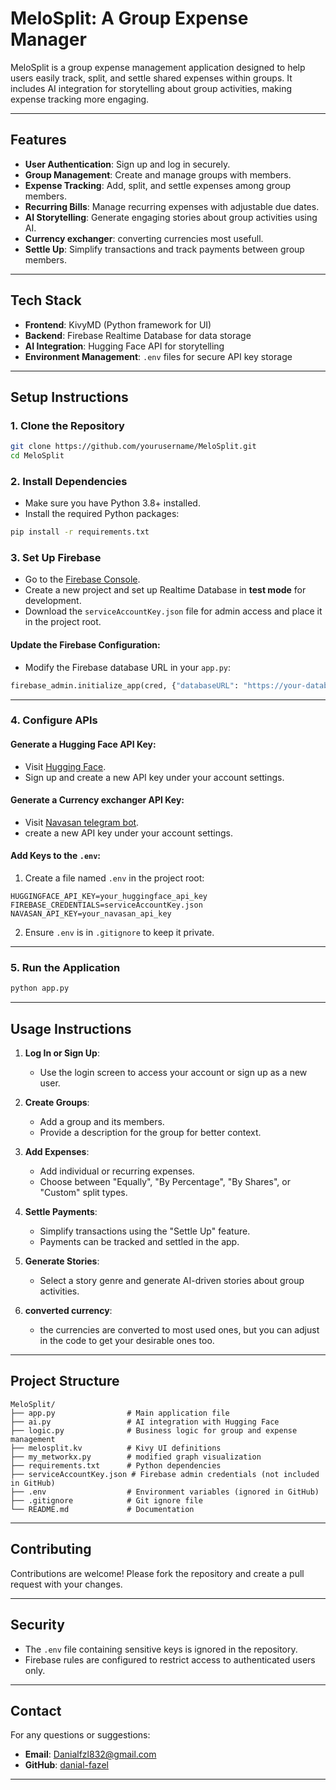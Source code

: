 ﻿# **MeloSplit: A Group Expense Manager**

MeloSplit is a group expense management application designed to help users easily track, split, and settle shared expenses within groups. It includes AI integration for storytelling about group activities, making expense tracking more engaging.

---

## **Features**
- **User Authentication**: Sign up and log in securely.
- **Group Management**: Create and manage groups with members.
- **Expense Tracking**: Add, split, and settle expenses among group members.
- **Recurring Bills**: Manage recurring expenses with adjustable due dates.
- **AI Storytelling**: Generate engaging stories about group activities using AI.
- **Currency exchanger**: converting currencies most usefull.
- **Settle Up**: Simplify transactions and track payments between group members.

---

## **Tech Stack**
- **Frontend**: KivyMD (Python framework for UI)
- **Backend**: Firebase Realtime Database for data storage
- **AI Integration**: Hugging Face API for storytelling
- **Environment Management**: `.env` files for secure API key storage

---

## **Setup Instructions**

### 1. **Clone the Repository**
```bash
git clone https://github.com/yourusername/MeloSplit.git
cd MeloSplit
```

### 2. **Install Dependencies**
- Make sure you have Python 3.8+ installed.
- Install the required Python packages:
```bash
pip install -r requirements.txt
```

### 3. **Set Up Firebase**
- Go to the [Firebase Console](https://console.firebase.google.com/).
- Create a new project and set up Realtime Database in **test mode** for development.
- Download the `serviceAccountKey.json` file for admin access and place it in the project root.

#### Update the Firebase Configuration:
- Modify the Firebase database URL in your `app.py`:
```python
firebase_admin.initialize_app(cred, {"databaseURL": "https://your-database.firebaseio.com"})
```

---

### 4. **Configure APIs**
#### Generate a Hugging Face API Key:
- Visit [Hugging Face](https://huggingface.co/).
- Sign up and create a new API key under your account settings.

#### Generate a Currency exchanger API Key:
- Visit [Navasan telegram bot](https://t.me/navasan_contact_bot).
- create a new API key under your account settings.

#### Add Keys to the `.env`:
1. Create a file named `.env` in the project root:
```plaintext
HUGGINGFACE_API_KEY=your_huggingface_api_key
FIREBASE_CREDENTIALS=serviceAccountKey.json
NAVASAN_API_KEY=your_navasan_api_key

```
2. Ensure `.env` is in `.gitignore` to keep it private.

---

### 5. **Run the Application**
```bash
python app.py
```

---

## **Usage Instructions**
1. **Log In or Sign Up**:
   - Use the login screen to access your account or sign up as a new user.

2. **Create Groups**:
   - Add a group and its members.
   - Provide a description for the group for better context.

3. **Add Expenses**:
   - Add individual or recurring expenses.
   - Choose between "Equally", "By Percentage", "By Shares", or "Custom" split types.

4. **Settle Payments**:
   - Simplify transactions using the "Settle Up" feature.
   - Payments can be tracked and settled in the app.

5. **Generate Stories**:
   - Select a story genre and generate AI-driven stories about group activities.

6. **converted currency**:
   - the currencies are converted to most used ones, but you can adjust in the code to get your desirable ones too.

---

## **Project Structure**
```plaintext
MeloSplit/
├── app.py                # Main application file
├── ai.py                 # AI integration with Hugging Face
├── logic.py              # Business logic for group and expense management
├── melosplit.kv          # Kivy UI definitions
├── my_metworkx.py        # modified graph visualization
├── requirements.txt      # Python dependencies
├── serviceAccountKey.json # Firebase admin credentials (not included in GitHub)
├── .env                  # Environment variables (ignored in GitHub)
├── .gitignore            # Git ignore file
└── README.md             # Documentation
```

---

## **Contributing**
Contributions are welcome! Please fork the repository and create a pull request with your changes.

---

## **Security**
- The `.env` file containing sensitive keys is ignored in the repository.
- Firebase rules are configured to restrict access to authenticated users only.

---


## **Contact**
For any questions or suggestions:
- **Email**: Danialfzl832@gmail.com
- **GitHub**: [danial-fazel](https://github.com/danial-fazel)

---
